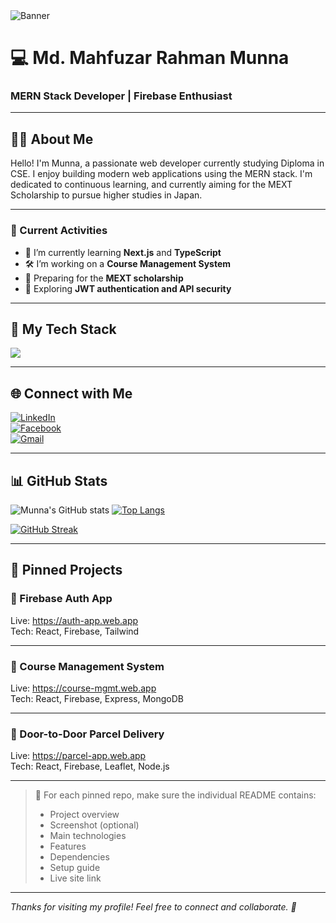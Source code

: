 <!-- Banner -->
<img src="https://your-banner-image-link.com/banner.png" alt="Banner" />

# 💻 Md. Mahfuzar Rahman Munna  
### MERN Stack Developer | Firebase Enthusiast

---

## 🧑‍💻 About Me

Hello! I'm Munna, a passionate web developer currently studying Diploma in CSE. I enjoy building modern web applications using the MERN stack. I'm dedicated to continuous learning, and currently aiming for the MEXT Scholarship to pursue higher studies in Japan.

---

### 🔭 Current Activities

- 🌱 I’m currently learning **Next.js** and **TypeScript**
- 🛠️ I’m working on a **Course Management System**
- 🚀 Preparing for the **MEXT scholarship**
- 🧩 Exploring **JWT authentication and API security**

---

## 🧰 My Tech Stack

<p align="left">
  <img src="https://skillicons.dev/icons?i=html,css,tailwind,js,react,nextjs,nodejs,express,mongodb,firebase,git,github,vscode,figma" />
</p>

---

## 🌐 Connect with Me

[![LinkedIn](https://img.shields.io/badge/LinkedIn-blue?logo=linkedin&logoColor=white)](https://linkedin.com/in/yourprofile)  
[![Facebook](https://img.shields.io/badge/Facebook-blue?logo=facebook&logoColor=white)](https://facebook.com/yourprofile)  
[![Gmail](https://img.shields.io/badge/Gmail-D14836?logo=gmail&logoColor=white)](mailto:your.email@gmail.com)

---

## 📊 GitHub Stats

![Munna's GitHub stats](https://github-readme-stats.vercel.app/api?username=yourusername&show_icons=true&theme=radical)
[![Top Langs](https://github-readme-stats.vercel.app/api/top-langs/?username=yourusername&layout=compact)](https://github.com/anuraghazra/github-readme-stats)

[![GitHub Streak](https://streak-stats.demolab.com?user=yourusername&theme=radical)](https://git.io/streak-stats)

---

## 📌 Pinned Projects

### 🔐 Firebase Auth App
Live: https://auth-app.web.app  
Tech: React, Firebase, Tailwind

---

### 🏫 Course Management System  
Live: https://course-mgmt.web.app  
Tech: React, Firebase, Express, MongoDB

---

### 🚚 Door-to-Door Parcel Delivery  
Live: https://parcel-app.web.app  
Tech: React, Firebase, Leaflet, Node.js

---

> 📌 For each pinned repo, make sure the individual README contains:
> - Project overview
> - Screenshot (optional)
> - Main technologies
> - Features
> - Dependencies
> - Setup guide
> - Live site link

---

_Thanks for visiting my profile! Feel free to connect and collaborate. 🚀_
